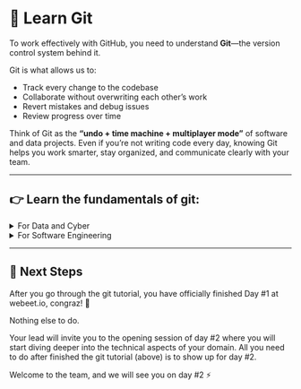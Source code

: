 # 🔀 Learn Git

To work effectively with GitHub, you need to understand **Git**—the version control system behind it.

Git is what allows us to:

- Track every change to the codebase
- Collaborate without overwriting each other’s work
- Revert mistakes and debug issues
- Review progress over time

Think of Git as the **“undo + time machine + multiplayer mode”** of software and data projects. Even if you’re not writing code every day, knowing Git helps you work smarter, stay organized, and communicate clearly with your team.

---

## 👉 Learn the fundamentals of git:

<details>
  
<summary>For Data and Cyber</summary>

[Net Ninja's Git Tutorial](https://www.youtube.com/playlist?list=PL4cUxeGkcC9goXbgTDQ0n_4TBzOO0ocPR) 

It’s interactive, beginner-safe, and will give you exactly what you need to be confident working in GitHub. Take it seriously—this is a **must have skill** in today’s tech world.
 
</details>

<details>
  
<summary>For Software Engineering</summary> 

[Boot.Dev's Learn Git Course](https://www.boot.dev/courses/learn-git)
 
You don't have to finish all of it, you will during the first week of the onboarding).
 
This course is **completely free** and does **not require any tracking or payments**. Just make sure to select the **free tier**, which gives you full access to everything you need for onboarding and beyond—no upgrades necessary.
</details>

---

## 🔭 Next Steps

After you go through the git tutorial, you have officially finished Day #1 at webeet.io, congraz! 🎉

Nothing else to do. 

Your lead will invite you to the opening session of day #2 where you will start diving deeper into the technical aspects of your domain. All you need to do after finished the git tutorial (above) is to show up for day #2.

Welcome to the team, and we will see you on day #2 ⚡️
